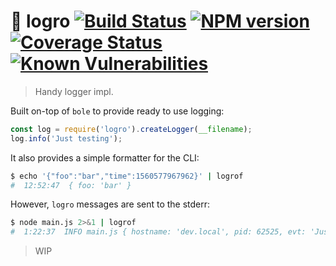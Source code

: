 # :tada: logro [![Build Status](https://api.travis-ci.org/agave/logro.svg?branch=master)](https://travis-ci.org/agave/logro) [![NPM version](https://badge.fury.io/js/logro.svg)](http://badge.fury.io/js/logro) [![Coverage Status](https://codecov.io/github/agave/logro/coverage.svg?branch=master)](https://codecov.io/github/agave/logro) [![Known Vulnerabilities](https://snyk.io/test/npm/logro/badge.svg)](https://snyk.io/test/npm/logro)

> Handy logger impl.

Built on-top of `bole` to provide ready to use logging:

```js
const log = require('logro').createLogger(__filename);
log.info('Just testing');
```

It also provides a simple formatter for the CLI:

```bash
$ echo '{"foo":"bar","time":1560577967962}' | logrof
#  12:52:47  { foo: 'bar' }
```

However, `logro` messages are sent to the stderr:

```bash
$ node main.js 2>&1 | logrof
#  1:22:37  INFO main.js { hostname: 'dev.local', pid: 62525, evt: 'Just testing' }
```

> WIP
